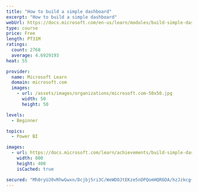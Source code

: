 ```yaml
---
title: "How to build a simple dashboard"
excerpt: "How to build a simple dashboard"
webUrl: https://docs.microsoft.com/en-us/learn/modules/build-simple-dashboard/
type: course
price: Free
length: PT31M
ratings:
  count: 2768
  average: 4.6929193
heat: 55

provider:
  name: Microsoft Learn
  domain: microsoft.com
  images:
    - url: /assets/images/organizations/microsoft.com-50x50.jpg
      width: 50
      height: 50

levels:
  - Beginner

topics:
  - Power BI

images:
  - url: https://docs.microsoft.com/learn/achievements/build-simple-dashboard-social.png
    width: 800
    height: 400
    isCached: true

secured: "Mh0ryUJ0vRhwGwxn/Dcjbj5ri3C/WeWDOJtEKze5nDPQomHQR6DA/hzJzkcg+YR6kEvbMVosqL5V/+yaHIZA6V7UyePMfcte6m6HPbLCZZTAKiNvee8llan4coB80L+jZErmAG9S0JvGSiC5tyX0hvnu9SbtTHAx7TgCqux8DK99609llL4C9e8qMPHXfLs3Zo3HMALbTd1t5JB0lExhQr6tGAawjRIBHjwdaIigBAC1AgqCw9/YKk07hx/WYmJS575zFDoH6ASFkE0Fj9a0pSr3s7Zm2IEr2VPvoWuBPrSI9EJNqCzi0Jb+E2VjQIX9Il4n5k3U0EPjk7iCTmXXriG90NPBpi3N0bWV/b8Rlh9L0QgMaMUcrwAE2acomdSfDuMih5XGXJkD6tF605WBShOWbLt4zpHPyVHQh+EZ7QY=;E7Ptn4kZALjAKh/eqMj+Lg=="
---
```


